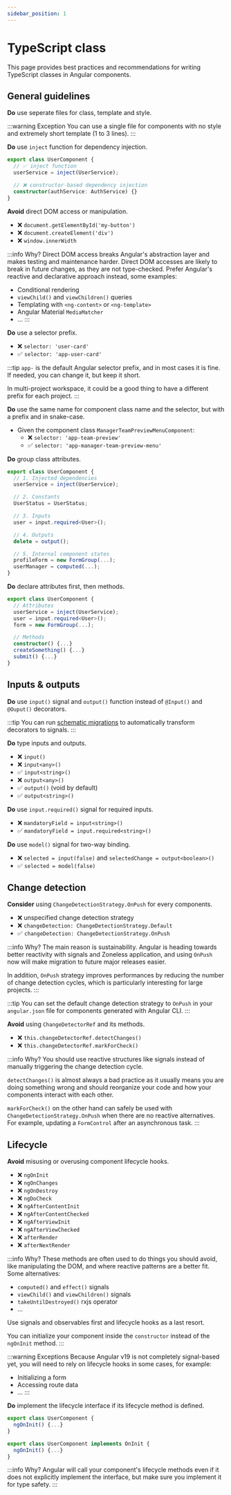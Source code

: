 ```yaml
---
sidebar_position: 1
---
```

# TypeScript class

This page provides best practices and recommendations for writing TypeScript classes in Angular components.

## General guidelines

**Do** use seperate files for class, template and style.

:::warning Exception
You can use a single file for components with no style and extremely short template (1 to 3 lines).
:::

**Do** use `inject` function for dependency injection.

```ts title="user.component.ts"
export class UserComponent {
  // ✅ inject function
  userService = inject(UserService);

  // ❌ constructor-based dependency injection
  constructor(authService: AuthService) {}
}
```

**Avoid** direct DOM access or manipulation.

- ❌ `document.getElementById('my-button')`
- ❌ `document.createElement('div')`
- ❌ `window.innerWidth`

:::info Why?
Direct DOM access breaks Angular's abstraction layer and makes testing and maintenance harder. Direct DOM accesses are likely to break in future changes, as they are not type-checked. Prefer Angular's reactive and declarative approach instead, some examples:
- Conditional rendering
- `viewChild()` and `viewChildren()` queries
- Templating with `<ng-content>` or `<ng-template>`
- Angular Material `MediaMatcher`
- ...
:::

**Do** use a selector prefix.
- ❌ `selector: 'user-card'`
- ✅ `selector: 'app-user-card'`

:::tip
`app-` is the default Angular selector prefix, and in most cases it is fine. If needed, you can change it, but keep it short.

In multi-project workspace, it could be a good thing to have a different prefix for each project.
:::

**Do** use the same name for component class name and the selector, but with a prefix and in snake-case.
- Given the component class `ManagerTeamPreviewMenuComponent`:
    - ❌ `selector: 'app-team-preview'`
    - ✅ `selector: 'app-manager-team-preview-menu'`

**Do** group class attributes.

```ts title="✅ user.component.ts"
export class UserComponent {
  // 1. Injected dependencies
  userService = inject(UserService);

  // 2. Constants
  UserStatus = UserStatus;

  // 3. Inputs
  user = input.required<User>();

  // 4. Outputs
  delete = output();

  // 5. Internal component states
  profileForm = new FormGroup(...);
  userManager = computed(...);
}
```

**Do** declare attributes first, then methods.

```ts title="✅ user.component.ts"
export class UserComponent {
  // Attributes
  userService = inject(UserService);
  user = input.required<User>();
  form = new FormGroup(...);

  // Methods
  constructor() {...}
  createSomething() {...}
  submit() {...}
}
```

## Inputs & outputs

**Do** use `input()` signal and `output()` function instead of `@Input()` and `@Ouput()` decorators.

:::tip
You can run [schematic migrations](https://angular.dev/reference/migrations) to automatically transform decorators to signals.
:::

**Do** type inputs and outputs.
- ❌ `input()`
- ❌ `input<any>()`
- ✅ `input<string>()`
- ❌ `output<any>()`
- ✅ `output()` (void by default)
- ✅ `output<string>()`

**Do** use `input.required()` signal for required inputs.
- ❌ `mandatoryField = input<string>()`
- ✅ `mandatoryField = input.required<string>()`

**Do** use `model()` signal for two-way binding.
- ❌ `selected = input(false)` and `selectedChange = output<boolean>()`
- ✅ `selected = model(false)`

## Change detection

**Consider** using `ChangeDetectionStrategy.OnPush` for every components.
- ❌  unspecified change detection strategy 
- ❌ `changeDetection: ChangeDetectionStrategy.Default`
- ✅ `changeDetection: ChangeDetectionStrategy.OnPush`

:::info Why?
The main reason is sustainability. Angular is heading towards better reactivity with signals and Zoneless application, and using `OnPush` now will make migration to future major releases easier.

In addition, `OnPush` strategy improves performances by reducing the number of change detection cycles, which is particularly interesting for large projects.
:::

:::tip
You can set the default change detection strategy to `OnPush` in your `angular.json` file for components generated with Angular CLI.
:::

**Avoid** using `ChangeDetectorRef` and its methods.
- ❌ `this.changeDetectorRef.detectChanges()`
- ❌ `this.changeDetectorRef.markForCheck()`

:::info Why?
You should use reactive structures like signals instead of manually triggering the change detection cycle.

`detectChanges()` is almost always a bad practice as it usually means you are doing something wrong and should reorganize your code and how your components interact with each other.

`markForCheck()` on the other hand can safely be used with `ChangeDetectionStrategy.OnPush` when there are no reactive alternatives. For example, updating a `FormControl` after an asynchronous task.
:::

## Lifecycle 

**Avoid** misusing or overusing component lifecycle hooks.
- ❌ `ngOnInit`
- ❌ `ngOnChanges`
- ❌ `ngOnDestroy`
- ❌ `ngDoCheck`
- ❌ `ngAfterContentInit`
- ❌ `ngAfterContentChecked`
- ❌ `ngAfterViewInit`
- ❌ `ngAfterViewChecked`
- ❌ `afterRender`
- ❌ `afterNextRender`

:::info Why?
These methods are often used to do things you should avoid, like manipulating the DOM, and where reactive patterns are a better fit. Some alternatives:
- `computed()` and `effect()` signals
- `viewChild()` and `viewChildren()` signals
- `takeUntilDestroyed()` rxjs operator
- ...

Use signals and observables first and lifecycle hooks as a last resort.

You can initialize your component inside the `constructor` instead of the `ngOnInit` method.
:::

:::warning Exceptions
Because Angular v19 is not completely signal-based yet, you will need to rely on lifecycle hooks in some cases, for example:
- Initializing a form
- Accessing route data
- ...
:::

**Do** implement the lifecycle interface if its lifecycle method is defined.

```ts title="❌ user.component.ts"
export class UserComponent {
  ngOnInit() {...}
}
```
```ts title="✅ user.component.ts"
export class UserComponent implements OnInit {
  ngOnInit() {...}
}
```

:::info Why?
Angular will call your component's lifecycle methods even if it does not explicitly implement the interface, but make sure you implement it for type safety.
:::
